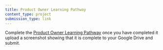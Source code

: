 ```yaml
---
title: Product Owner Learning Pathway
content_type: project
submission_type: link
---
```


Complete the [Product Owner Learning Pathway](https://www.scrum.org/pathway/product-owner-learning-path) once you have completed it upload a screenshot showing that it is complete to your Google Drive and submit.
